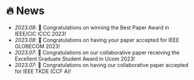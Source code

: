 # 🔥 News
- *2023.08*: 🎉 Congratulations on winning the Best Paper Award in IEEE/CIC ICCC 2023!
- *2023.08*: 🎉 Congratulations on having your paper accepted for IEEE GLOBECOM 2023! 
- *2023.07*: 🎉 Congratulations on our collaborative paper receiving the Excellent Graduate Student Award in Ucom 2023!
- *2023.07*: 🎉 Congratulations on having our collaborative paper accepted for IEEE TKDE (CCF A)! 

